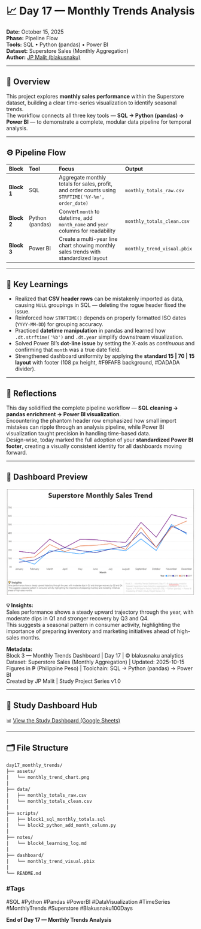 # 📈 Day 17 — Monthly Trends Analysis  

**Date:** October 15, 2025  
**Phase:** Pipeline Flow  
**Tools:** SQL • Python (pandas) • Power BI  
**Dataset:** Superstore Sales (Monthly Aggregation)  
**Author:** [JP Malit (blakusnaku)](https://github.com/blakusnaku)  

---

## 🧩 Overview  
This project explores **monthly sales performance** within the Superstore dataset, building a clear time-series visualization to identify seasonal trends.  
The workflow connects all three key tools — **SQL → Python (pandas) → Power BI** — to demonstrate a complete, modular data pipeline for temporal analysis.

---

## ⚙️ Pipeline Flow  

| Block | Tool | Focus | Output |
|:------|:-----|:------|:--------|
| **Block 1** | SQL | Aggregate monthly totals for sales, profit, and order counts using `STRFTIME('%Y-%m', order_date)` | `monthly_totals_raw.csv` |
| **Block 2** | Python (pandas) | Convert `month` to datetime, add `month_name` and `year` columns for readability | `monthly_totals_clean.csv` |
| **Block 3** | Power BI | Create a multi-year line chart showing monthly sales trends with standardized layout | `monthly_trend_visual.pbix` |

---

## 🧠 Key Learnings  
- Realized that **CSV header rows** can be mistakenly imported as data, causing `NULL` groupings in SQL — deleting the rogue header fixed the issue.  
- Reinforced how `STRFTIME()` depends on properly formatted ISO dates (`YYYY-MM-DD`) for grouping accuracy.  
- Practiced **datetime manipulation** in pandas and learned how `.dt.strftime('%b')` and `.dt.year` simplify downstream visualization.  
- Solved Power BI’s **dot-line issue** by setting the X-axis as *continuous* and confirming that `month` was a true date field.  
- Strengthened dashboard uniformity by applying the **standard 15 | 70 | 15 layout** with footer (108 px height, #F9FAFB background, #DADADA divider).  

---

## 💬 Reflections  
This day solidified the complete pipeline workflow — **SQL cleaning → pandas enrichment → Power BI visualization**.  
Encountering the phantom header row emphasized how small import mistakes can ripple through an analysis pipeline, while Power BI visualization taught precision in handling time-based data.  
Design-wise, today marked the full adoption of your **standardized Power BI footer**, creating a visually consistent identity for all dashboards moving forward.

---

## 🧭 Dashboard Preview  
![Dashboard Preview](assets/monthly_trend_chart.png)

**💡 Insights:**  
Sales performance shows a steady upward trajectory through the year, with moderate dips in Q1 and stronger recovery by Q3 and Q4.  
This suggests a seasonal pattern in consumer activity, highlighting the importance of preparing inventory and marketing initiatives ahead of high-sales months.  

**Metadata:**  
Block 3 — Monthly Trends Dashboard | Day 17 | © blakusnaku analytics  
Dataset: Superstore Sales (Monthly Aggregation) | Updated: 2025-10-15  
Figures in ₱ (Philippine Peso) | Toolchain: SQL → Python (pandas) → Power BI  
Created by JP Malit | Study Project Series v1.0  

---

## 🧭 Study Dashboard Hub  
📊 [View the Study Dashboard (Google Sheets)](https://docs.google.com/spreadsheets/d/1TLP4skR9L8p8keZBImYdIXdy1Gyl0mBcUqyHPyfwIXE/edit?usp=sharing)

---

## 🗂️ File Structure  

```
day17_monthly_trends/
├── assets/
│   └── monthly_trend_chart.png
│
├── data/
│   ├── monthly_totals_raw.csv
│   └── monthly_totals_clean.csv
│
├── scripts/
│   ├── block1_sql_monthly_totals.sql
│   └── block2_python_add_month_column.py
│
├── notes/
│   └── block4_learning_log.md
│
├── dashboard/
│   └── monthly_trend_visual.pbix
│
└── README.md
```
### #Tags

#SQL #Python #Pandas #PowerBI #DataVisualization #TimeSeries #MonthlyTrends #Superstore #Blakusnaku100Days

**End of Day 17 — Monthly Trends Analysis**

